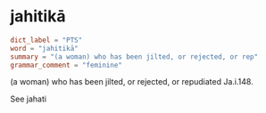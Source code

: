 # jahitikā

``` toml
dict_label = "PTS"
word = "jahitikā"
summary = "(a woman) who has been jilted, or rejected, or rep"
grammar_comment = "feminine"
```

(a woman) who has been jilted, or rejected, or repudiated Ja.i.148.

See jahati

